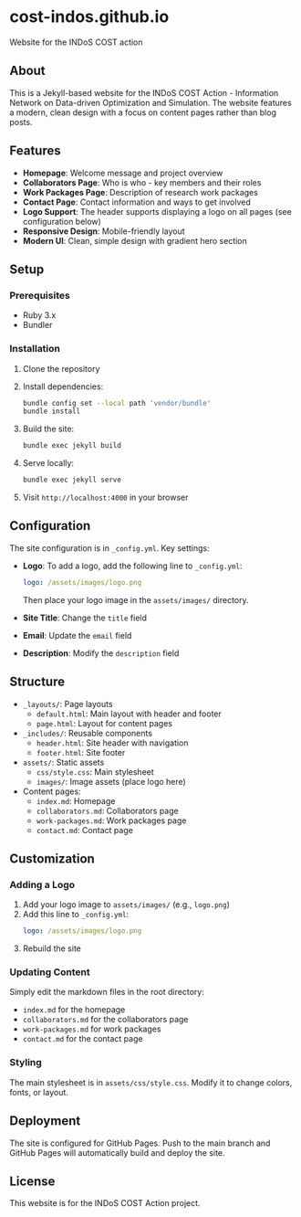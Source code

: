 # cost-indos.github.io
Website for the INDoS COST action

## About

This is a Jekyll-based website for the INDoS COST Action - Information Network on Data-driven Optimization and Simulation. The website features a modern, clean design with a focus on content pages rather than blog posts.

## Features

- **Homepage**: Welcome message and project overview
- **Collaborators Page**: Who is who - key members and their roles
- **Work Packages Page**: Description of research work packages
- **Contact Page**: Contact information and ways to get involved
- **Logo Support**: The header supports displaying a logo on all pages (see configuration below)
- **Responsive Design**: Mobile-friendly layout
- **Modern UI**: Clean, simple design with gradient hero section

## Setup

### Prerequisites

- Ruby 3.x
- Bundler

### Installation

1. Clone the repository
2. Install dependencies:
   ```bash
   bundle config set --local path 'vendor/bundle'
   bundle install
   ```

3. Build the site:
   ```bash
   bundle exec jekyll build
   ```

4. Serve locally:
   ```bash
   bundle exec jekyll serve
   ```

5. Visit `http://localhost:4000` in your browser

## Configuration

The site configuration is in `_config.yml`. Key settings:

- **Logo**: To add a logo, add the following line to `_config.yml`:
  ```yaml
  logo: /assets/images/logo.png
  ```
  Then place your logo image in the `assets/images/` directory.

- **Site Title**: Change the `title` field
- **Email**: Update the `email` field
- **Description**: Modify the `description` field

## Structure

- `_layouts/`: Page layouts
  - `default.html`: Main layout with header and footer
  - `page.html`: Layout for content pages
- `_includes/`: Reusable components
  - `header.html`: Site header with navigation
  - `footer.html`: Site footer
- `assets/`: Static assets
  - `css/style.css`: Main stylesheet
  - `images/`: Image assets (place logo here)
- Content pages:
  - `index.md`: Homepage
  - `collaborators.md`: Collaborators page
  - `work-packages.md`: Work packages page
  - `contact.md`: Contact page

## Customization

### Adding a Logo

1. Add your logo image to `assets/images/` (e.g., `logo.png`)
2. Add this line to `_config.yml`:
   ```yaml
   logo: /assets/images/logo.png
   ```
3. Rebuild the site

### Updating Content

Simply edit the markdown files in the root directory:
- `index.md` for the homepage
- `collaborators.md` for the collaborators page
- `work-packages.md` for work packages
- `contact.md` for the contact page

### Styling

The main stylesheet is in `assets/css/style.css`. Modify it to change colors, fonts, or layout.

## Deployment

The site is configured for GitHub Pages. Push to the main branch and GitHub Pages will automatically build and deploy the site.

## License

This website is for the INDoS COST Action project.
